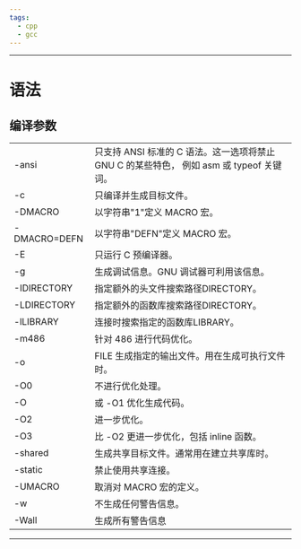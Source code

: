 ```yaml
---
tags:
  - cpp
  - gcc
---
```

---
# 语法

## 编译参数

|   |   |
|---|---|
|-ansi|只支持 ANSI 标准的 C 语法。这一选项将禁止 GNU C 的某些特色， 例如 asm 或 typeof 关键词。|
|-c|只编译并生成目标文件。|
|-DMACRO|以字符串"1"定义 MACRO 宏。|
|-DMACRO=DEFN|以字符串"DEFN"定义 MACRO 宏。|
|-E|只运行 C 预编译器。|
|-g|生成调试信息。GNU 调试器可利用该信息。|
|-IDIRECTORY|指定额外的头文件搜索路径DIRECTORY。|
|-LDIRECTORY|指定额外的函数库搜索路径DIRECTORY。|
|-lLIBRARY|连接时搜索指定的函数库LIBRARY。|
|-m486|针对 486 进行代码优化。|
|-o|FILE 生成指定的输出文件。用在生成可执行文件时。|
|-O0|不进行优化处理。|
|-O|或 -O1 优化生成代码。|
|-O2|进一步优化。|
|-O3|比 -O2 更进一步优化，包括 inline 函数。|
|-shared|生成共享目标文件。通常用在建立共享库时。|
|-static|禁止使用共享连接。|
|-UMACRO|取消对 MACRO 宏的定义。|
|-w|不生成任何警告信息。|
|-Wall|生成所有警告信息|



---